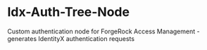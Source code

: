 # Idx-Auth-Tree-Node
Custom authentication node for ForgeRock Access Management - generates IdentityX authentication requests
